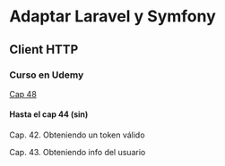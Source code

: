 # Adaptar Laravel y Symfony

## Client HTTP

### Curso en Udemy

[Cap 48](https://www.udemy.com/course/cliente-http-peticiones-laravel-guzzle-consumir-apis-servicios/learn/lecture/14257980#questions)

#### Hasta el cap 44 (sin)


####

Cap. 42. Obteniendo un token válido

Cap. 43. Obteniendo info del usuario


